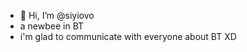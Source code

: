 - 👋 Hi, I’m @siyiovo
- a newbee in BT
- i'm glad to communicate with everyone about BT XD

<!---
siyiovo/siyiovo is a ✨ special ✨ repository because its `README.md` (this file) appears on your GitHub profile.
You can click the Preview link to take a look at your changes.
--->
